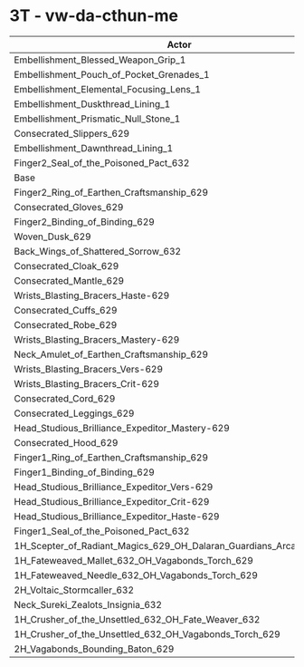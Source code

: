 # 3T - vw-da-cthun-me
| Actor | DPS | Increase |
|---|:---:|:---:|
|Embellishment_Blessed_Weapon_Grip_1|1949682|3.77%|
|Embellishment_Pouch_of_Pocket_Grenades_1|1890315|0.61%|
|Embellishment_Elemental_Focusing_Lens_1|1886218|0.39%|
|Embellishment_Duskthread_Lining_1|1880159|0.07%|
|Embellishment_Prismatic_Null_Stone_1|1880128|0.07%|
|Consecrated_Slippers_629|1879361|0.03%|
|Embellishment_Dawnthread_Lining_1|1879352|0.03%|
|Finger2_Seal_of_the_Poisoned_Pact_632|1879093|0.01%|
|Base|1878874|0.00%|
|Finger2_Ring_of_Earthen_Craftsmanship_629|1878736|-0.01%|
|Consecrated_Gloves_629|1877109|-0.09%|
|Finger2_Binding_of_Binding_629|1877094|-0.09%|
|Woven_Dusk_629|1876819|-0.11%|
|Back_Wings_of_Shattered_Sorrow_632|1876803|-0.11%|
|Consecrated_Cloak_629|1875848|-0.16%|
|Consecrated_Mantle_629|1875766|-0.17%|
|Wrists_Blasting_Bracers_Haste-629|1875144|-0.20%|
|Consecrated_Cuffs_629|1875059|-0.20%|
|Consecrated_Robe_629|1875041|-0.20%|
|Wrists_Blasting_Bracers_Mastery-629|1874846|-0.21%|
|Neck_Amulet_of_Earthen_Craftsmanship_629|1874712|-0.22%|
|Wrists_Blasting_Bracers_Vers-629|1873482|-0.29%|
|Wrists_Blasting_Bracers_Crit-629|1872837|-0.32%|
|Consecrated_Cord_629|1872816|-0.32%|
|Consecrated_Leggings_629|1872804|-0.32%|
|Head_Studious_Brilliance_Expeditor_Mastery-629|1871481|-0.39%|
|Consecrated_Hood_629|1870386|-0.45%|
|Finger1_Ring_of_Earthen_Craftsmanship_629|1868575|-0.55%|
|Finger1_Binding_of_Binding_629|1868566|-0.55%|
|Head_Studious_Brilliance_Expeditor_Vers-629|1865905|-0.69%|
|Head_Studious_Brilliance_Expeditor_Crit-629|1862275|-0.88%|
|Head_Studious_Brilliance_Expeditor_Haste-629|1861789|-0.91%|
|Finger1_Seal_of_the_Poisoned_Pact_632|1856493|-1.19%|
|1H_Scepter_of_Radiant_Magics_629_OH_Dalaran_Guardians_Arcanotool_632|1852464|-1.41%|
|1H_Fateweaved_Mallet_632_OH_Vagabonds_Torch_629|1845276|-1.79%|
|1H_Fateweaved_Needle_632_OH_Vagabonds_Torch_629|1844842|-1.81%|
|2H_Voltaic_Stormcaller_632|1831732|-2.51%|
|Neck_Sureki_Zealots_Insignia_632|1814968|-3.40%|
|1H_Crusher_of_the_Unsettled_632_OH_Fate_Weaver_632|1580638|-15.87%|
|1H_Crusher_of_the_Unsettled_632_OH_Vagabonds_Torch_629|1576882|-16.07%|
|2H_Vagabonds_Bounding_Baton_629|1526439|-18.76%|
